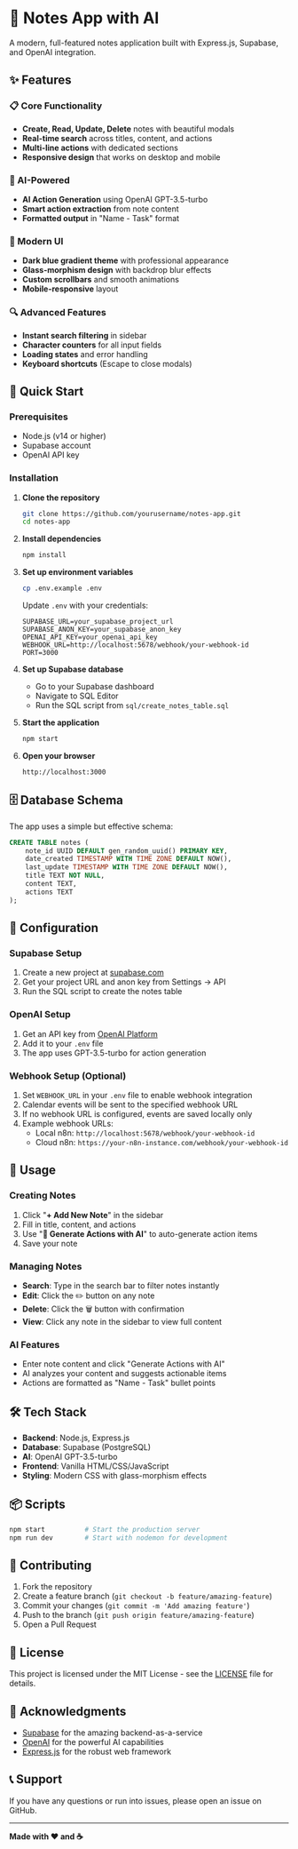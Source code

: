 # 📝 Notes App with AI

A modern, full-featured notes application built with Express.js, Supabase, and OpenAI integration.

## ✨ Features

### 📋 Core Functionality
- **Create, Read, Update, Delete** notes with beautiful modals
- **Real-time search** across titles, content, and actions
- **Multi-line actions** with dedicated sections
- **Responsive design** that works on desktop and mobile

### 🤖 AI-Powered
- **AI Action Generation** using OpenAI GPT-3.5-turbo
- **Smart action extraction** from note content
- **Formatted output** in "Name - Task" format

### 🎨 Modern UI
- **Dark blue gradient theme** with professional appearance
- **Glass-morphism design** with backdrop blur effects
- **Custom scrollbars** and smooth animations
- **Mobile-responsive** layout

### 🔍 Advanced Features
- **Instant search filtering** in sidebar
- **Character counters** for all input fields
- **Loading states** and error handling
- **Keyboard shortcuts** (Escape to close modals)

## 🚀 Quick Start

### Prerequisites
- Node.js (v14 or higher)
- Supabase account
- OpenAI API key

### Installation

1. **Clone the repository**
   ```bash
   git clone https://github.com/yourusername/notes-app.git
   cd notes-app
   ```

2. **Install dependencies**
   ```bash
   npm install
   ```

3. **Set up environment variables**
   ```bash
   cp .env.example .env
   ```
   
   Update `.env` with your credentials:
   ```env
   SUPABASE_URL=your_supabase_project_url
   SUPABASE_ANON_KEY=your_supabase_anon_key
   OPENAI_API_KEY=your_openai_api_key
   WEBHOOK_URL=http://localhost:5678/webhook/your-webhook-id
   PORT=3000
   ```

4. **Set up Supabase database**
   - Go to your Supabase dashboard
   - Navigate to SQL Editor
   - Run the SQL script from `sql/create_notes_table.sql`

5. **Start the application**
   ```bash
   npm start
   ```

6. **Open your browser**
   ```
   http://localhost:3000
   ```

## 🗄️ Database Schema

The app uses a simple but effective schema:

```sql
CREATE TABLE notes (
    note_id UUID DEFAULT gen_random_uuid() PRIMARY KEY,
    date_created TIMESTAMP WITH TIME ZONE DEFAULT NOW(),
    last_update TIMESTAMP WITH TIME ZONE DEFAULT NOW(),
    title TEXT NOT NULL,
    content TEXT,
    actions TEXT
);
```

## 🔧 Configuration

### Supabase Setup
1. Create a new project at [supabase.com](https://supabase.com)
2. Get your project URL and anon key from Settings → API
3. Run the SQL script to create the notes table

### OpenAI Setup
1. Get an API key from [OpenAI Platform](https://platform.openai.com/api-keys)
2. Add it to your `.env` file
3. The app uses GPT-3.5-turbo for action generation

### Webhook Setup (Optional)
1. Set `WEBHOOK_URL` in your `.env` file to enable webhook integration
2. Calendar events will be sent to the specified webhook URL
3. If no webhook URL is configured, events are saved locally only
4. Example webhook URLs:
   - Local n8n: `http://localhost:5678/webhook/your-webhook-id`
   - Cloud n8n: `https://your-n8n-instance.com/webhook/your-webhook-id`

## 📱 Usage

### Creating Notes
1. Click "**+ Add New Note**" in the sidebar
2. Fill in title, content, and actions
3. Use "**🤖 Generate Actions with AI**" to auto-generate action items
4. Save your note

### Managing Notes
- **Search**: Type in the search bar to filter notes instantly
- **Edit**: Click the ✏️ button on any note
- **Delete**: Click the 🗑️ button with confirmation
- **View**: Click any note in the sidebar to view full content

### AI Features
- Enter note content and click "Generate Actions with AI"
- AI analyzes your content and suggests actionable items
- Actions are formatted as "Name - Task" bullet points

## 🛠️ Tech Stack

- **Backend**: Node.js, Express.js
- **Database**: Supabase (PostgreSQL)
- **AI**: OpenAI GPT-3.5-turbo
- **Frontend**: Vanilla HTML/CSS/JavaScript
- **Styling**: Modern CSS with glass-morphism effects

## 📦 Scripts

```bash
npm start          # Start the production server
npm run dev        # Start with nodemon for development
```

## 🤝 Contributing

1. Fork the repository
2. Create a feature branch (`git checkout -b feature/amazing-feature`)
3. Commit your changes (`git commit -m 'Add amazing feature'`)
4. Push to the branch (`git push origin feature/amazing-feature`)
5. Open a Pull Request

## 📄 License

This project is licensed under the MIT License - see the [LICENSE](LICENSE) file for details.

## 🙏 Acknowledgments

- [Supabase](https://supabase.com) for the amazing backend-as-a-service
- [OpenAI](https://openai.com) for the powerful AI capabilities
- [Express.js](https://expressjs.com) for the robust web framework

## 📞 Support

If you have any questions or run into issues, please open an issue on GitHub.

---

**Made with ❤️ and ☕**
